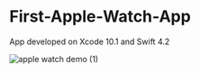 # First-Apple-Watch-App

App developed on Xcode 10.1 and Swift 4.2

![apple watch demo (1)](https://user-images.githubusercontent.com/7269894/60976279-c5c8a080-a303-11e9-8f87-f81c2d2a3935.gif)
